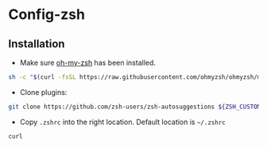 # Config-zsh

## Installation

* Make sure [oh-my-zsh](https://github.com/ohmyzsh/ohmyzsh/) has been installed.

```bash
sh -c "$(curl -fsSL https://raw.githubusercontent.com/ohmyzsh/ohmyzsh/master/tools/install.sh)"
```

* Clone plugins:

```bash
git clone https://github.com/zsh-users/zsh-autosuggestions ${ZSH_CUSTOM:-~/.oh-my-zsh/custom}/plugins/zsh-autosuggestions
```

* Copy `.zshrc` into the right location. Default location is `~/.zshrc`

```bash
curl 
```